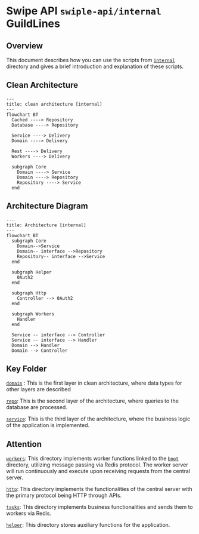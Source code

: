 # Swipe API `swiple-api/internal` GuildLines

## Overview

This document describes how you can use the scripts from [`internal`](.) directory and gives a brief introduction and explanation of these scripts.

## Clean Architecture

```mermaid
---
title: clean architecture [internal]
---
flowchart BT
  Cached ----> Repository
  Database ----> Repository

  Service ----> Delivery
  Domain ----> Delivery

  Rest ----> Delivery
  Workers ----> Delivery

  subgraph Core
    Domain ----> Service
    Domain ----> Repository
    Repository ----> Service
  end

```

## Architecture Diagram

```mermaid
---
title: Architecture [internal]
---
flowchart BT
  subgraph Core
    Domain-->Service
    Domain-- interface -->Repository
    Repository-- interface -->Service
  end

  subgraph Helper
    0Auth2
  end

  subgraph Http
    Controller --> 0Auth2
  end

  subgraph Workers
    Handler
  end

  Service -- interface --> Controller
  Service -- interface --> Handler
  Domain --> Handler
  Domain --> Controller

```

## Key Folder

[`domain`](./domain/) : This is the first layer in clean architecture, where data types for other layers are described

[`repo`](./repo/): This is the second layer of the architecture, where queries to the database are processed.

[`service`](./service/): This is the third layer of the architecture, where the business logic of the application is implemented.

## Attention

[`workers`](./workers/): This directory implements worker functions linked to the [`boot`](./boot/) directory, utilizing message passing via Redis protocol. The worker server will run continuously and execute upon receiving requests from the central server.

[`http`](./http/): This directory implements the functionalities of the central server with the primary protocol being HTTP through APIs.

[`tasks`](./tasks): This directory implements business functionalities and sends them to workers via Redis.

[`helper`](./helper/): This directory stores auxiliary functions for the application.
